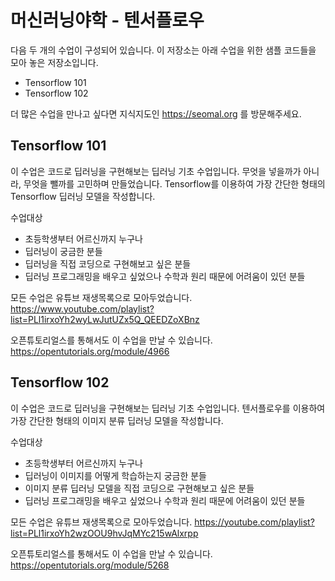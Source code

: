 # 머신러닝야학 - 텐서플로우

다음 두 개의 수업이 구성되어 있습니다. 이 저장소는 아래 수업을 위한 샘플 코드들을 모아 놓은 저장소입니다. 
 - Tensorflow 101 
 - Tensorflow 102 

더 많은 수업을 만나고 싶다면 지식지도인 https://seomal.org 를 방문해주세요.

## Tensorflow 101 
이 수업은 코드로 딥러닝을 구현해보는 딥러닝 기초 수업입니다. 
무엇을 넣을까가 아니라, 무엇을 뺄까를 고민하며 만들었습니다.
Tensorflow를 이용하여 가장 간단한 형태의 Tensorflow 딥러닝 모델을 작성합니다.

수업대상
- 초등학생부터 어르신까지 누구나
- 딥러닝이 궁금한 분들
- 딥러닝을 직접 코딩으로 구현해보고 싶은 분들
- 딥러닝 프로그래밍을 배우고 싶었으나 수학과 원리 때문에 어려움이 있던 분들

모든 수업은 유튜브 재생목록으로 모아두었습니다. 
https://www.youtube.com/playlist?list=PLl1irxoYh2wyLwJutUZx5Q_QEEDZoXBnz

오픈튜토리얼스를 통해서도 이 수업을 만날 수 있습니다. 
https://opentutorials.org/module/4966

## Tensorflow 102
이 수업은 코드로 딥러닝을 구현해보는 딥러닝 기초 수업입니다. 
텐서플로우를 이용하여 가장 간단한 형태의 이미지 분류 딥러닝 모델을 작성합니다.

수업대상
 - 초등학생부터 어르신까지 누구나
 - 딥러닝이 이미지를 어떻게 학습하는지 궁금한 분들
 - 이미지 분류 딥러닝 모델을 직접 코딩으로 구현해보고 싶은 분들
 - 딥러닝 프로그래밍을 배우고 싶었으나 수학과 원리 때문에 어려움이 있던 분들

모든 수업은 유튜브 재생목록으로 모아두었습니다. 
https://youtube.com/playlist?list=PLl1irxoYh2wzOOU9hvJqMYc215wAlxrpp

오픈튜토리얼스를 통해서도 이 수업을 만날 수 있습니다. 
https://opentutorials.org/module/5268

